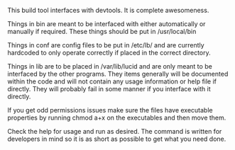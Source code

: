 This build tool interfaces with devtools. It is complete awesomeness.

Things in bin are meant to be interfaced with either automatically or
manually if required. These things should be put in /usr/local/bin

Things in conf are config files to be put in /etc/lb/ and are currently hardcoded to only operate correctly if placed in the correct directory.

Things in lib are to be placed in /var/lib/lucid and are only meant to be interfaced by the other programs. They items generally will be documented within the code and will not contain any usage information or help file if directly. They will probably fail in some manner if you interface with it directly.

If you get odd permissions issues make sure the files have executable properties by running chmod a+x on the executables and then move them.

Check the help for usage and run as desired. The command is written for developers in mind so it is as short as possible to get what you need done.
